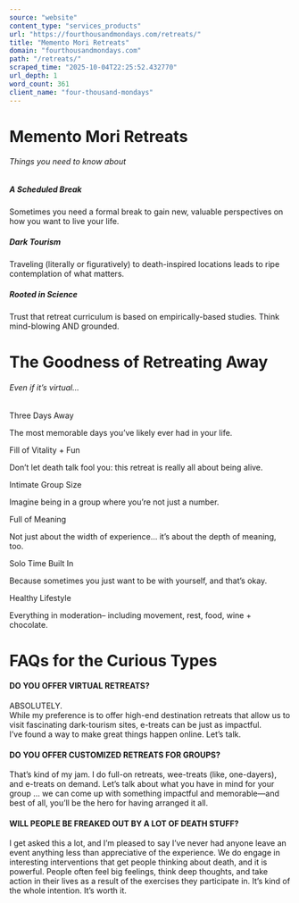 ```yaml
---
source: "website"
content_type: "services_products"
url: "https://fourthousandmondays.com/retreats/"
title: "Memento Mori Retreats"
domain: "fourthousandmondays.com"
path: "/retreats/"
scraped_time: "2025-10-04T22:25:52.432770"
url_depth: 1
word_count: 361
client_name: "four-thousand-mondays"
---
```


# Memento Mori Retreats

###### Things you need to know about

##### A Scheduled Break

Sometimes you need a formal break to gain new, valuable perspectives on how you want to live your life.

##### Dark Tourism

Traveling (literally or figuratively) to death-inspired locations leads to ripe contemplation of what matters.

##### Rooted in Science

Trust that retreat curriculum is based on empirically-based studies. Think mind-blowing AND grounded.

# The Goodness of Retreating Away

###### Even if it’s virtual…

Three Days Away

The most memorable days you’ve likely ever had in your life.

Fill of Vitality + Fun

Don’t let death talk fool you: this retreat is really all about being alive.

Intimate Group Size

Imagine being in a group where you’re not just a number.

Full of Meaning

Not just about the width of experience… it’s about the depth of meaning, too.

Solo Time Built In

Because sometimes you just want to be with yourself, and that’s okay.

Healthy Lifestyle

Everything in moderation– including movement, rest, food, wine + chocolate.

# FAQs for the Curious Types

#### DO YOU OFFER VIRTUAL RETREATS?

ABSOLUTELY.  
While my preference is to offer high-end destination retreats that allow us to visit fascinating dark-tourism sites, e-treats can be just as impactful.  
I’ve found a way to make great things happen online. Let’s talk.

#### DO YOU OFFER CUSTOMIZED RETREATS FOR GROUPS?

That’s kind of my jam. I do full-on retreats, wee-treats (like, one-dayers), and e-treats on demand. Let’s talk about what you have in mind for your group … we can come up with something impactful and memorable—and best of all, you’ll be the hero for having arranged it all.

#### WILL PEOPLE BE FREAKED OUT BY A LOT OF DEATH STUFF?

I get asked this a lot, and I’m pleased to say I’ve never had anyone leave an event anything less than appreciative of the experience. We do engage in interesting interventions that get people thinking about death, and it is powerful. People often feel big feelings, think deep thoughts, and take action in their lives as a result of the exercises they participate in. It’s kind of the whole intention. It’s worth it.